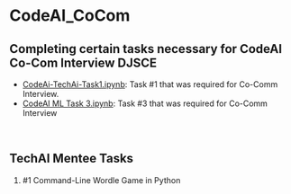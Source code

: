 # CodeAI_CoCom
## Completing certain tasks necessary for CodeAI Co-Com Interview DJSCE <br>
<ul>
    <li>
        <a href='https://colab.research.google.com/drive/18QqQHkpfj4pxrK2a4bnsoXvDP6YlAYpH?usp=sharing'>CodeAi-TechAi-Task1.ipynb</a>: Task #1 that was required for Co-Comm Interview.
    </li>
    <li>
        <a href='https://colab.research.google.com/drive/1IsRWGbjhai9UiH9Ivs7aGzeA7BNOV6JU?usp=sharing'>CodeAI ML Task 3.ipynb</a>: Task #3 that was required for Co-Comm Interview <br>
    </li>
</ul>
<br>

## TechAI Mentee Tasks
<ol>
    <li>
        #1 Command-Line Wordle Game in Python 
    </li> 
</ol>